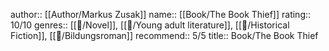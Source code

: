 author:: [[Author/Markus Zusak]] 
name:: [[Book/The Book Thief]] 
rating:: 10/10
genres:: [[📖/Novel]], [[📖/Young adult literature]], [[📖/Historical Fiction]], [[📖/Bildungsroman]]
recommend:: 5/5
title:: Book/The Book Thief
